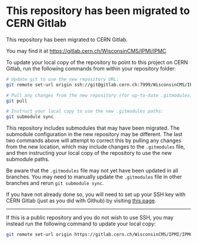 
# This repository has been migrated to CERN Gitlab

This repository has been migrated to CERN Gitlab.

You may find it at https://gitlab.cern.ch/WisconsinCMS/IPMI/IPMC

To update your local copy of the repository to point to this project on CERN Gitlab, run the following commands from within your repository folder:

```sh
# Update git to use the new repository URL:
git remote set-url origin ssh://git@gitlab.cern.ch:7999/WisconsinCMS/IPMI/IPMC.git

# Pull any changes from the new repository (for up-to-date .gitmodules):
git pull

# Instruct your local copy to use the new .gitmodules paths:
git submodule sync
```

This repository includes submodules that may have been migrated. The submodule configuration in the new repository may be different. The last two commands above will attempt to correct this by pulling any changes from the new location, which may include changes to the `.gitmodules` file, and then instructing your local copy of the repository to use the new submodule paths.

Be aware that the `.gitmodules` file may not yet have been updated in all branches.  You may need to manually update the `.gitmodules` file in other branches and rerun `git submodule sync`.

If you have not already done so, you will need to set up your SSH key with CERN Gitlab (just as you did with Github) by visiting [this page](https://gitlab.cern.ch/-/profile/keys).

---

If this is a public repository and you do not wish to use SSH, you may instead run the following command to update your local copy:

```sh
git remote set-url origin https://gitlab.cern.ch/WisconsinCMS/IPMI/IPMC.git
```
